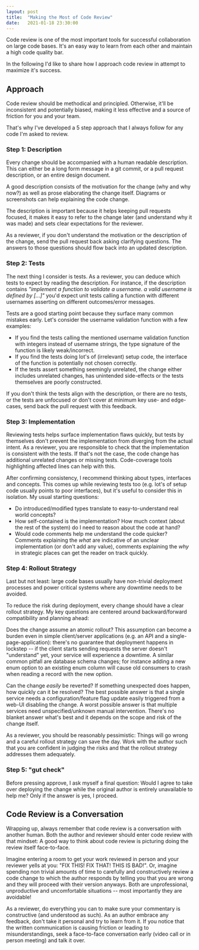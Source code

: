 ```yaml
---
layout: post
title:  "Making the Most of Code Review"
date:   2021-01-18 23:30:00
---
```


Code review is one of the most important tools for successful collaboration on large code bases. It's an easy way to learn from each other and maintain a high code quality bar.

In the following I'd like to share how I approach code review in attempt to maximize it's success.

## Approach
Code review should be methodical and principled. Otherwise, it'll be inconsistent and potentially biased, making it less effective and a source of friction for you and your team. 

That's why I've developed a 5 step approach that I always follow for any code I'm asked to review.

### Step 1: Description
Every change should be accompanied with a human readable description. This can either be a long form message in a git commit, or a pull request description, or an entire design document.

A good description consists of the motivation for the change (why and why now?) as well as prose elaborating the change itself. Diagrams or screenshots can help explaining the code change.

The description is important because it helps keeping pull requests focused, it makes it easy to refer to the change later (and understand why it was made) and sets clear expectations for the reviewer.

As a reviewer, if you don't understand the motivation or the description of the change, send the pull request back asking clarifying questions. The answers to those questions should flow back into an updated description.

### Step 2: Tests
The next thing I consider is tests. As a reviewer, you can deduce which tests to expect by reading the description. For instance, if the description contains *"implement a function to validate a username. a valid username is defined by [...]"* you'd expect unit tests calling a function with different usernames asserting on different outcomes/error messages. 

Tests are a good starting point because they surface many common mistakes early. Let's consider the username validation function with a few examples:
* If you find the tests calling the mentioned username validation function with integers instead of username strings, the type signature of the function is likely weak/incorrect. 
* If you find the tests doing lot's of (irrelevant) setup code, the interface of the function is potentially not chosen correctly. 
* If the tests assert something seemingly unrelated, the change either includes unrelated changes, has unintended side-effects or the tests themselves are poorly constructed.

If you don't think the tests align with the description, or there are no tests, or the tests are unfocused or don't cover at minimum key use- and edge-cases, send back the pull request with this feedback.

### Step 3: Implementation
Reviewing tests helps surface implementation flaws quickly, but tests by themselves don't prevent the implementation from diverging from the actual intent. As a reviewer, you are responsible to check that the implementation is consistent with the tests. If that's not the case, the code change has additional unrelated changes or missing tests. Code-coverage tools highlighting affected lines can help with this.

After confirming consistency, I recommend thinking about types, interfaces and concepts. This comes up while reviewing tests too (e.g. lot's of setup code usually points to poor interfaces), but it's useful to consider this in isolation. My usual starting questions:
* Do introduced/modified types translate to easy-to-understand real world concepts? 
* How self-contained is the implementation? How much context (about the rest of the system) do I need to reason about the code at hand?
* Would code comments help me understand the code quicker? Comments explaining the *what* are indicative of an unclear implementation (or don't add any value), comments explaining the *why* in strategic places can get the reader on track quickly.

### Step 4: Rollout Strategy
Last but not least: large code bases usually have non-trivial deployment processes and power critical systems where any downtime needs to be avoided.

To reduce the risk during deployment, every change should have a clear rollout strategy. My key questions are centered around backward/forward compatibility and planning ahead:

Does the change assume an atomic rollout? This assumption can become a burden even in simple client/server applications (e.g. an API and a single-page-application): there's no guarantee that deployment happens in lockstep -- if the client starts sending requests the server doesn't "understand" yet, your service will experience a downtime. A similar common pitfall are database schema changes; for instance adding a new enum option to an existing enum column will cause old consumers to crash when reading a record with the new option.

Can the change *easily* be reverted? If something unexpected does happen, how quickly can it be resolved? The best possible answer is that a single service needs a configuration/feature flag update easily triggered from a web-UI disabling the change. A worst possible answer is that multiple services need unspecified/unknown manual intervention. There's no blanket answer what's best and it depends on the scope and risk of the change itself.

As a reviewer, you should be reasonably pessimistic: Things will go wrong and a careful rollout strategy can save the day. Work with the author such that you are confident in judging the risks and that the rollout strategy addresses them adequately.

### Step 5: "gut check"

Before pressing approve, I ask myself a final question: Would I agree to take over deploying the change while the original author is entirely unavailable to help me? Only if the answer is yes, I proceed.

## Code Review is a Conversation

Wrapping up, always remember that code review is a conversation with another human. Both the author and reviewer should enter code review with that mindset: A good way to think about code review is picturing doing the review itself face-to-face.

Imagine entering a room to get your work reviewed in person and your reviewer yells at you: "FIX THIS! FIX THAT! THIS IS BAD!". Or, imagine spending non trivial amounts of time to carefully and constructively review a code change to which the author responds by telling you that you are wrong and they will proceed with their version anyways. Both are unprofessional, unproductive and uncomfortable situations -- most importantly they are avoidable!

As a reviewer, do everything you can to make sure your commentary is constructive (and understood as such). As an author embrace any feedback, don't take it personal and try to learn from it. If you notice that the written communication is causing friction or leading to misunderstandings, seek a face-to-face conversation early (video call or in person meeting) and talk it over.